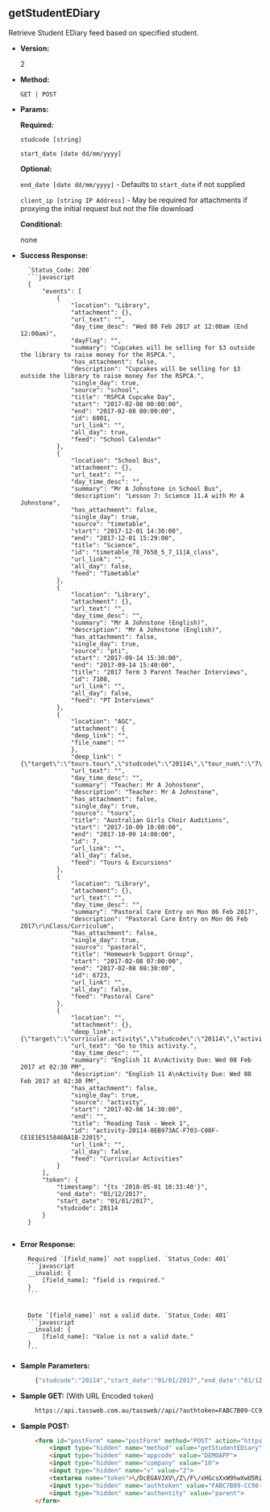 **getStudentEDiary**
----
Retrieve Student EDiary feed based on specified student.

* **Version:**

	2

* **Method:**

	`GET | POST`
	
*  **Params:**

	 **Required:**
 
	 `studcode [string]`

	 `start_date [date dd/mm/yyyy]`

	 **Optional:**
 
	 `end_date [date dd/mm/yyyy]` - Defaults to `start_date` if not supplied

	 `client_ip [string IP Address]` - May be required for attachments if proxying the initial request but not the file download

	 **Conditional:**

	 none

* **Success Response:**
		
		`Status_Code: 200`
		```javascript
		{
			"events": [
				{
					"location": "Library",
					"attachment": {},
					"url_text": "",
					"day_time_desc": "Wed 08 Feb 2017 at 12:00am (End 12:00am)",
					"dayFlag": "",
					"summary": "Cupcakes will be selling for $3 outside the library to raise money for the RSPCA.",
					"has_attachment": false,
					"description": "Cupcakes will be selling for $3 outside the library to raise money for the RSPCA.",
					"single_day": true,
					"source": "school",
					"title": "RSPCA Cupcake Day",
					"start": "2017-02-08 00:00:00",
					"end": "2017-02-08 00:00:00",
					"id": 6801,
					"url_link": "",
					"all_day": true,
					"feed": "School Calendar"
				},
				{		
					"location": "School Bus",
					"attachment": {},
					"url_text": "",
					"day_time_desc": "",
					"summary": "Mr A Johnstone in School Bus",
					"description": "Lesson 7: Science 11.A with Mr A Johnstone",
					"has_attachment": false,
					"single_day": true,
					"source": "timetable",
					"start": "2017-12-01 14:30:00",
					"end": "2017-12-01 15:29:00",
					"title": "Science",
					"id": "timetable_78_7650_5_7_11|A_class",
					"url_link": "",
					"all_day": false,
					"feed": "Timetable"
				},
				{
					"location": "Library",
					"attachment": {},
					"url_text": "",
					"day_time_desc": "",
					"summary": "Mr A Johnstone (English)",
					"description": "Mr A Johnstone (English)",
					"has_attachment": false,
					"single_day": true,
					"source": "pti",
					"start": "2017-09-14 15:30:00",
					"end": "2017-09-14 15:40:00",
					"title": "2017 Term 3 Parent Teacher Interviews",
					"id": 7108,
					"url_link": "",
					"all_day": false,
					"feed": "PT Interviews"
				},
				{
					"location": "AGC",
					"attachment": {
					"deep_link": "",
					"file_name": ""
					},
					"deep_link": "{\"target\":\"tours.tour\",\"studcode\":\"20114\",\"tour_num\":\"7\",\"prod_menu\":\"Y\"}",
					"url_text": "",
					"day_time_desc": "",
					"summary": "Teacher: Mr A Johnstone",
					"description": "Teacher: Mr A Johnstone",
					"has_attachment": false,
					"single_day": true,
					"source": "tours",
					"title": "Australian Girls Choir Auditions",
					"start": "2017-10-09 10:00:00",
					"end": "2017-10-09 14:00:00",
					"id": 7,
					"url_link": "",
					"all_day": false,
					"feed": "Tours & Excursions"
				},
				{
					"location": "Library",
					"attachment": {},
					"url_text": "",
					"day_time_desc": "",
					"summary": "Pastoral Care Entry on Mon 06 Feb 2017",
					"description": "Pastoral Care Entry on Mon 06 Feb 2017\r\nClass/Curriculum",
					"has_attachment": false,
					"single_day": true,
					"source": "pastoral",
					"title": "Homework Support Group",
					"start": "2017-02-08 07:00:00",
					"end": "2017-02-08 08:30:00",
					"id": 6723,
					"url_link": "",
					"all_day": false,
					"feed": "Pastoral Care"
				},
				{
					"location": "",
					"attachment": {},
					"deep_link": "{\"target\":\"curricular.activity\",\"studcode\":\"20114\",\"activity_assign_id\":\"22015\",\"prod_menu\":\"N\"}",
					"url_text": "Go to this activity.",
					"day_time_desc": "",
					"summary": "English 11 A\nActivity Due: Wed 08 Feb 2017 at 02:30 PM",
					"description": "English 11 A\nActivity Due: Wed 08 Feb 2017 at 02:30 PM",
					"has_attachment": false,
					"single_day": true,
					"source": "activity",
					"start": "2017-02-08 14:30:00",
					"end": "",
					"title": "Reading Task - Week 1",
					"id": "activity-20114-0EB973AC-F703-C00F-CE1E1E515846BA1B-22015",
					"url_link": "",
					"all_day": false,
					"feed": "Curricular Activities"
				}
			],
			"token": {
				"timestamp": "{ts '2018-05-01 10:33:40'}",
				"end_date": "01/12/2017",
				"start_date": "01/01/2017",
				"studcode": 20114
			}
		}
	```
 
* **Error Response:**

		Required `[field_name]` not supplied. `Status_Code: 401`
		```javascript
		__invalid: {
			[field_name]: "field is required."
		}
		```
		

		Date `[field_name]` not a valid date. `Status_Code: 401`
		```javascript
		__invalid: {
			[field_name]: "Value is not a valid date."
		}
		```
		
* **Sample Parameters:**

	```javascript
		{"studcode":"20114","start_date":"01/01/2017","end_date":"01/12/2017"}
	```

* **Sample GET:** (With URL Encoded `token`)

	```HTML
		https://api.tassweb.com.au/tassweb//api/?authtoken=FABC7B09-CC98-41BA-6CECAE11621AE443&appcode=DEMOAPP&v=2&method=GetStudentEDiary&authentity=parent&token=%2FDcEGAVJXV%2FZ%2FF%2FxHGcsXxW9hwXwU5RiYW9N%2FKXIHhNPwb1h5eaXHemaew0tUGTUMBd6M7y%2Fk86eOuCWpUl1oPc228A2dK8jtjcOff4Mg7k%3D&company=10
	```
	
* **Sample POST:**

	```HTML
		<form id="postForm" name="postForm" method="POST" action="https://api.tassweb.com.au/tassweb/api/">
			<input type="hidden" name="method" value="getStudentEDiary">
			<input type="hidden" name="appcode" value="DEMOAPP">
			<input type="hidden" name="company" value="10">
			<input type="hidden" name="v" value="2">
			<textarea name="token">\/DcEGAVJXV\/Z\/F\/xHGcsXxW9hwXwU5RiYW9N\/KXIHhNPwb1h5eaXHemaew0tUGTUMBd6M7y\/k86eOuCWpUl1oPc228A2dK8jtjcOff4Mg7k=</textarea>
			<input type="hidden" name="authtoken" value="FABC7B09-CC98-41BA-6CECAE11621AE443">
			<input type="hidden" name="authentity" value="parent">
		</form>
	```